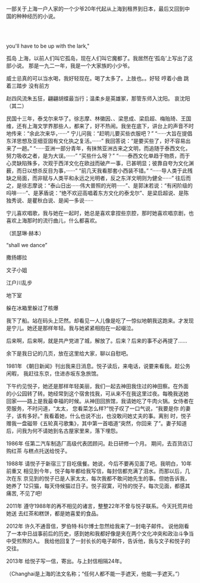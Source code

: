 
一部关于上海一户人家的一个少爷20年代起从上海到租界到日本，最后又回到中国的种种经历的小说。

<br/><br/>

you'll have to be up with the lark,"

孤岛
  上海，以前人们叫它孤岛，现在人们叫它魔都了。我居然在‘孤岛’上写出了这部小说。
  那是一九二一年，我是一个大家族的小少爷。

  威士忌真的可以当水喝，我好轻现在。喝了太多了。上肢也。。好轻 哼着小曲 跳着三踏步 没有前方

赵四风流朱五狂，翩翩胡蝶最当行；温柔乡是英雄冢，那管东师入沈阳。 哀沈阳（其二）

  民国十三年，泰戈尔来华了。徐志摩、林徽因、、梁思成、梁启超、梅贻琦、王国维，还有上海文学界那些人，都来了，好不热闹。我坐在底下，讲台上的声音不时地传来：“余此次来华，······”
  宁儿问我：“赶明儿要买些衣服吧？”
  “······大旨在提倡东洋思想及亚细亚固有文化执之复活。······”
  我回答说：“是要买些了，好不容易出来了一趟。”
  “······亚洲一部分青年，有抹煞亚洲古来之文明，而追随于泰西文化，努力吸收之者，是为大误。······”
  “买些什么呀？”
  “······泰西文化单趋于物质，而于心灵缺陷殊多，次观于西洋文化在欧战而破产一事，已甚明显；彼靠自夸为文化渊薮，而日以想杀反目为事，······”
  “前几天我看那套小西装不错。”
  “······导人类于此残缺之局面，而非赋与人类平和永远之光明者，反之东洋文明则为健全······”
  往后而之，是徐志摩说：“泰山日出······伟大普照的光明······”、是郭沫若说：“有闲阶级的吗啡······”、是茅盾说：“绝不欢迎高唱着东方文化的泰戈尔”、是梁启超说、是陈独秀说、是瞿秋白说、是闻一多说······

宁儿喜欢唱歌，我与她在一起时，她总是喜欢拿捏些京腔，那时她喜欢唱京剧，也喜欢上海那时的流行曲儿，什么都喜欢。

（凯瑟琳·赫本）

“shall we dance”

撒扬娜拉

文子小姐

江户川乱步

地下室

躲在冰箱里躲过了核爆

  我下了船。站在码头上茫然。却看见一人儿像是吃了一惊似地朝我这跑来。才发现是宁儿。她还是那样年轻。我与她紧紧相抱在一起啜泣。

  后来啊，后来啊，就是共产党进了城，解放了。后来？后来的事不必再提了……

  余下是我日记的几页，放在这里给大家，聊以自慰吧。

1981年
《朝日新闻》刊出我来日消息。悦子读后，来电话，说要来看我。趁公务闲暇，
我赶往东京，住进赤坂东急旅馆。

下午约见悦子，她还是那样年轻美丽，我们一起去神田我住过的神田察。在外面
的小公园转了转。她经常到这个宿舍找我，可从来不在我这里过夜。每晚我送她
回家——路上是我最幸福的时候。从神田回旅馆，我请她吃了牛肉火锅。女侍者在
旁服务，不时问道，“太太， 您看菜怎么样?”悦子叹了一口气说，“我要是你
的妻子，该有多好。” 我看着她，什么也说不出，也没敢问她丈夫的事。离别
时，悦子赠我一盘磁带《五轮真弓歌集》，其中第一首唱道“突然，你回来
了”。妻子知道后，问我为何不请她到名古屋家里来，落下埋怨。

1986年
任第二汽车制造厂高级代表团顾问。赴日研修一个月。 期间，去百货店订购红茶
与糕点托送给悦子。

1988年
请悦子于新宿三丁目吃俄餐。她说，今后不要再见面了吧。我明白，10年前重又
相见到今年，悦子每年都给我写信，每封信都充满了泪水。而那以后，几次在东
京见到的悦子已是人家太太，每次我都不敢问她先生的事。但她告诉我，她养了
12只猫，每天侍候猫过日子。悦子寂寞，可怜的悦子。每次见面，都感其痛苦,
不见了吧!

2011年
遵守1988年的再不相见的诸言，整整22年不曾与悦子联系。今天托荒井给她送
去红茶和糕饼，都是她喜爱的食品。

2012年
许久不通音信，罗伯特·科尔博士忽然给我来了一封电子邮件。 说他刚看了一本中日战事前后的历史，感到她和我都好像是夹在两个文化冲突和政治斗争当中受煎熬的人。
我给他回复了一封长长的电子邮件，告诉他，我与文子和悦子的交往。

2013年
给悦子写一信，寄出。与上封信相隔24年。






（Changhai是上海的法文名称；“任何人都不能一手遮天，他能一手遮天。”）
